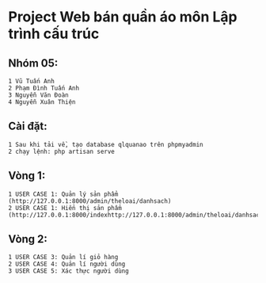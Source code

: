 # Project Web bán quần áo môn Lập trình cấu trúc
## Nhóm 05:
	1 Vũ Tuấn Anh
	2 Phạm Đình Tuấn Anh
	3 Nguyễn Văn Đoàn
	4 Nguyễn Xuân Thiện
## Cài đặt:
	1 Sau khi tải về, tạo database qlquanao trên phpmyadmin
	2 chạy lệnh: php artisan serve
## Vòng 1:
	1 USER CASE 1: Quản lý sản phẩm (http://127.0.0.1:8000/admin/theloai/danhsach)
	2 USER CASE 1: Hiển thị sản phẩm (http://127.0.0.1:8000/indexhttp://127.0.0.1:8000/admin/theloai/danhsach)
## Vòng 2:
	1 USER CASE 3: Quản lí giỏ hàng
	2 USER CASE 4: Quản lí người dùng
	3 USER CASE 5: Xác thực người dùng